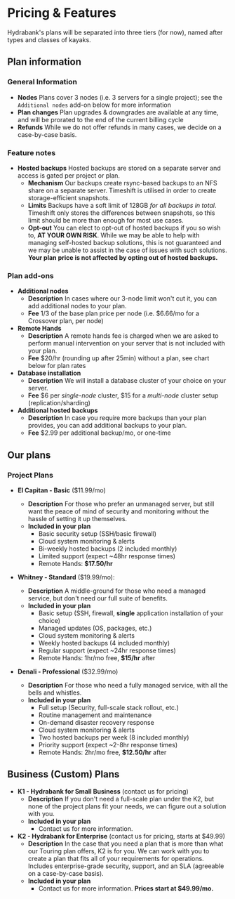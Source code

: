 # Pricing & Features
Hydrabank's plans will be separated into three tiers (for now), named after types and classes of kayaks.

## Plan information
### General Information
- **Nodes** Plans cover 3 nodes (i.e. 3 servers for a single project); see the `Additional nodes` add-on below for more information
- **Plan changes** Plan upgrades & downgrades are available at any time, and will be prorated to the end of the current billing cycle
- **Refunds** While we do not offer refunds in many cases, we decide on a case-by-case basis.

### Feature notes
- **Hosted backups** Hosted backups are stored on a separate server and access is gated per project or plan.
  - **Mechanism** Our backups  create rsync-based backups to an NFS share on a separate server. Timeshift is utilised in order to create storage-efficient snapshots.
  - **Limits** Backups have a soft limit of 128GB *for all backups in total*. Timeshift only stores the differences between snapshots, so this limit should be more than enough for most use cases.
  - **Opt-out** You can elect to opt-out of hosted backups if you so wish to, **AT YOUR OWN RISK**. While we may be able to help with managing self-hosted backup solutions, this is not guaranteed and we may be unable to assist in the case of issues with such solutions. **Your plan price is not affected by opting out of hosted backups.**

### Plan add-ons
- **Additional nodes**
  - **Description** In cases where our 3-node limit won't cut it, you can add additional nodes to your plan.
  - **Fee** 1/3 of the base plan price per node (i.e. $6.66/mo for a Crossover plan, per node)
- **Remote Hands**
  - **Description** A remote hands fee is charged when we are asked to perform manual intervention on your server that is not included with your plan.
  - **Fee** $20/hr (rounding up after 25min) without a plan, see chart below for plan rates
- **Database installation**
  - **Description** We will install a database cluster of your choice on your server.
  - **Fee** $6 per *single-node* cluster, $15 for a *multi-node* cluster setup (replication/sharding)
- **Additional hosted backups**
  - **Description** In case you require more backups than your plan provides, you can add additional backups to your plan.
  - **Fee** $2.99 per additional backup/mo, or one-time

## Our plans
### Project Plans
- **El Capitan - Basic** ($11.99/mo)
  - **Description**
    For those who prefer an unmanaged server, but still want the peace of mind of security and monitoring without the hassle of setting it up themselves.
  - **Included in your plan**
    - Basic security setup (SSH/basic firewall)
    - Cloud system monitoring & alerts
    - Bi-weekly hosted backups (2 included monthly)
    - Limited support (expect ~48hr response times)
    - Remote Hands: **$17.50/hr**

- **Whitney - Standard** ($19.99/mo): 
  - **Description**
    A middle-ground for those who need a managed service, but don't need our full suite of benefits.
  - **Included in your plan**
    - Basic setup (SSH, firewall, **single** application installation of your choice)
    - Managed updates (OS, packages, etc.)
    - Cloud system monitoring & alerts
    - Weekly hosted backups (4 included monthly)
    - Regular support (expect ~24hr response times)
    - Remote Hands: 1hr/mo free, **$15/hr** after

- **Denali - Professional** ($32.99/mo)
  - **Description**
    For those who need a fully managed service, with all the bells and whistles.
  - **Included in your plan**
    - Full setup (Security, full-scale stack rollout, etc.)
    - Routine management and maintenance
    - On-demand disaster recovery response
    - Cloud system monitoring & alerts
    - Two hosted backups per week (8 included monthly)
    - Priority support (expect ~2-8hr response times)
    - Remote Hands: 2hr/mo free, **$12.50/hr** after
  
## Business (Custom) Plans
- **K1 - Hydrabank for Small Business** (contact us for pricing)
  - **Description**
    If you don't need a full-scale plan under the K2, but none of the project plans fit your needs, we can figure out a solution with you. 
  - **Included in your plan**
    - Contact us for more information.
- **K2 - Hydrabank for Enterprise** (contact us for pricing, starts at $49.99)
  - **Description**
    In the case that you need a plan that is more than what our Touring plan offers, K2 is for you. We can work with you to create a plan that fits all of your requirements for operations. Includes enterprise-grade security, support, and an SLA (agreeable on a case-by-case basis).
  - **Included in your plan**
    - Contact us for more information. **Prices start at $49.99/mo.**